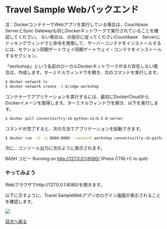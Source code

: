 # Travel Sample Webバックエンド

注：DockerコンテナーでWebアプリを実行している場合は、Couchbase ServerとSync Gatewayも同じDockerネットワークで実行されていることを確認してください。
ない場合は、の指示に従ってくださいCouchbase　Serverにドッキングウィンドウと命令を使用して、サーバーコンテナをインストールするには、セクション同期ゲートウェイ同期ゲートウェイ・コンテナをインストールするセクション。

「workshop」という名前のローカルDockerネットワークがまだ存在しない場合は、作成します。ターミナルウィンドウを開き、次のコマンドを実行します。

```BASH
$ docker network ls
$ docker network create -d bridge workshop
```

コンテナーでアプリケーションを実行するには、最初にDockerCloudからDockerイメージを取得します。ターミナルウィンドウを開き、以下を実行します。

```BASH
$ docker pull connectsv/try-cb-python-v2:6.5.0-server
```

コマンドが完了すると、次の方法でアプリケーションを起動できます。

```BASH
$ docker run -it -p 8080:8080 --network workshop connectsv/try-cb-python-v2:6.5.0-server
```

次に、コンソール出力に次のように表示されます。

BASH
コピー
Running on http://127.0.0.1:8080/ (Press CTRL+C to quit)


### やってみよう

Webブラウザでhttp://127.0.0.1:8080/を開きます。

以下に示すように、Travel SampleWebアプリのログイン画面が表示されることを確認します。


![](https://raw.githubusercontent.com/couchbaselabs/mobile-travel-sample/master/content/assets/try-cb-login-2.png)

[目次へ戻る](./README.md)
